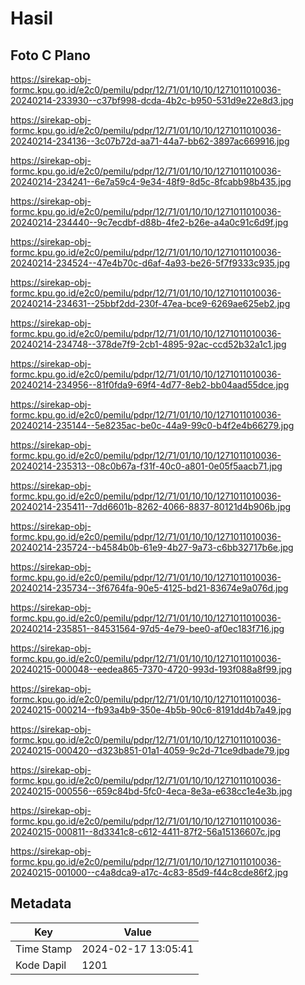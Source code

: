 # Hasil

## Foto C Plano

https://sirekap-obj-formc.kpu.go.id/e2c0/pemilu/pdpr/12/71/01/10/10/1271011010036-20240214-233930--c37bf998-dcda-4b2c-b950-531d9e22e8d3.jpg

https://sirekap-obj-formc.kpu.go.id/e2c0/pemilu/pdpr/12/71/01/10/10/1271011010036-20240214-234136--3c07b72d-aa71-44a7-bb62-3897ac669916.jpg

https://sirekap-obj-formc.kpu.go.id/e2c0/pemilu/pdpr/12/71/01/10/10/1271011010036-20240214-234241--6e7a59c4-9e34-48f9-8d5c-8fcabb98b435.jpg

https://sirekap-obj-formc.kpu.go.id/e2c0/pemilu/pdpr/12/71/01/10/10/1271011010036-20240214-234440--9c7ecdbf-d88b-4fe2-b26e-a4a0c91c6d9f.jpg

https://sirekap-obj-formc.kpu.go.id/e2c0/pemilu/pdpr/12/71/01/10/10/1271011010036-20240214-234524--47e4b70c-d6af-4a93-be26-5f7f9333c935.jpg

https://sirekap-obj-formc.kpu.go.id/e2c0/pemilu/pdpr/12/71/01/10/10/1271011010036-20240214-234631--25bbf2dd-230f-47ea-bce9-6269ae625eb2.jpg

https://sirekap-obj-formc.kpu.go.id/e2c0/pemilu/pdpr/12/71/01/10/10/1271011010036-20240214-234748--378de7f9-2cb1-4895-92ac-ccd52b32a1c1.jpg

https://sirekap-obj-formc.kpu.go.id/e2c0/pemilu/pdpr/12/71/01/10/10/1271011010036-20240214-234956--81f0fda9-69f4-4d77-8eb2-bb04aad55dce.jpg

https://sirekap-obj-formc.kpu.go.id/e2c0/pemilu/pdpr/12/71/01/10/10/1271011010036-20240214-235144--5e8235ac-be0c-44a9-99c0-b4f2e4b66279.jpg

https://sirekap-obj-formc.kpu.go.id/e2c0/pemilu/pdpr/12/71/01/10/10/1271011010036-20240214-235313--08c0b67a-f31f-40c0-a801-0e05f5aacb71.jpg

https://sirekap-obj-formc.kpu.go.id/e2c0/pemilu/pdpr/12/71/01/10/10/1271011010036-20240214-235411--7dd6601b-8262-4066-8837-80121d4b906b.jpg

https://sirekap-obj-formc.kpu.go.id/e2c0/pemilu/pdpr/12/71/01/10/10/1271011010036-20240214-235724--b4584b0b-61e9-4b27-9a73-c6bb32717b6e.jpg

https://sirekap-obj-formc.kpu.go.id/e2c0/pemilu/pdpr/12/71/01/10/10/1271011010036-20240214-235734--3f6764fa-90e5-4125-bd21-83674e9a076d.jpg

https://sirekap-obj-formc.kpu.go.id/e2c0/pemilu/pdpr/12/71/01/10/10/1271011010036-20240214-235851--84531564-97d5-4e79-bee0-af0ec183f716.jpg

https://sirekap-obj-formc.kpu.go.id/e2c0/pemilu/pdpr/12/71/01/10/10/1271011010036-20240215-000048--eedea865-7370-4720-993d-193f088a8f99.jpg

https://sirekap-obj-formc.kpu.go.id/e2c0/pemilu/pdpr/12/71/01/10/10/1271011010036-20240215-000214--fb93a4b9-350e-4b5b-90c6-8191dd4b7a49.jpg

https://sirekap-obj-formc.kpu.go.id/e2c0/pemilu/pdpr/12/71/01/10/10/1271011010036-20240215-000420--d323b851-01a1-4059-9c2d-71ce9dbade79.jpg

https://sirekap-obj-formc.kpu.go.id/e2c0/pemilu/pdpr/12/71/01/10/10/1271011010036-20240215-000556--659c84bd-5fc0-4eca-8e3a-e638cc1e4e3b.jpg

https://sirekap-obj-formc.kpu.go.id/e2c0/pemilu/pdpr/12/71/01/10/10/1271011010036-20240215-000811--8d3341c8-c612-4411-87f2-56a15136607c.jpg

https://sirekap-obj-formc.kpu.go.id/e2c0/pemilu/pdpr/12/71/01/10/10/1271011010036-20240215-001000--c4a8dca9-a17c-4c83-85d9-f44c8cde86f2.jpg


## Metadata

| Key        | Value               |
| ---------- | ------------------- |
| Time Stamp | 2024-02-17 13:05:41 |
| Kode Dapil | 1201                |



